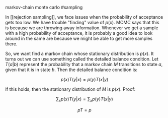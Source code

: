 markov-chain monte carlo #sampling

In [[rejection sampling]], we face issues when the probability of acceptance gets too low. We have trouble "finding" value of $p(x)$. MCMC says that this is because we are throwing away information. Whenever we get a sample with a high probability of acceptance, it is probably a good idea to look around in the same are because we might be able to get more samples there.

So, we want find a markov chain whose stationary distribution is $p(x)$. It turns out we can use something called the detailed balance condition. Let $T(a | b)$ represent the probability that a markov chain $M$ transitions to state $a$, given that it is in state $b$. Then the detailed balance condition is:

$$
p(x)T(y | x) = p(y)T(x | y)
$$

If this holds, then the stationary distribution of $M$ is $p(x)$. Proof:

$$
\sum_x p(x)T(y | x) = \sum_x p(y)T(x | y)
$$

$$
pT = p
$$